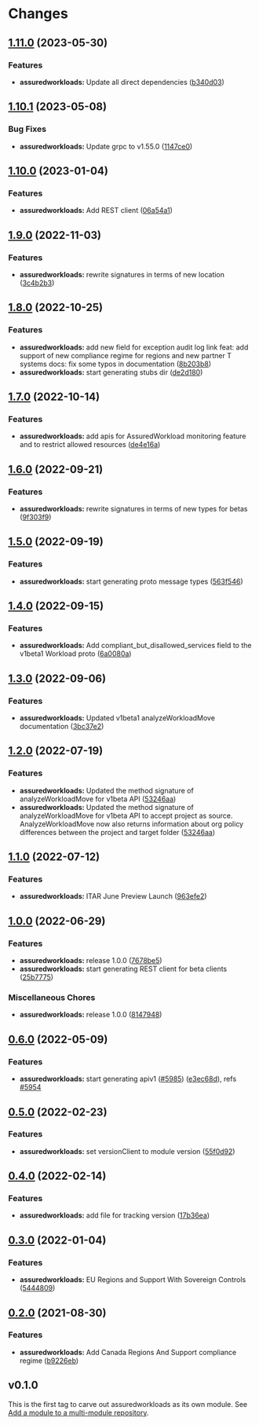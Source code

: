 # Changes


## [1.11.0](https://github.com/googleapis/google-cloud-go/compare/assuredworkloads/v1.10.1...assuredworkloads/v1.11.0) (2023-05-30)


### Features

* **assuredworkloads:** Update all direct dependencies ([b340d03](https://github.com/googleapis/google-cloud-go/commit/b340d030f2b52a4ce48846ce63984b28583abde6))

## [1.10.1](https://github.com/googleapis/google-cloud-go/compare/assuredworkloads/v1.10.0...assuredworkloads/v1.10.1) (2023-05-08)


### Bug Fixes

* **assuredworkloads:** Update grpc to v1.55.0 ([1147ce0](https://github.com/googleapis/google-cloud-go/commit/1147ce02a990276ca4f8ab7a1ab65c14da4450ef))

## [1.10.0](https://github.com/googleapis/google-cloud-go/compare/assuredworkloads/v1.9.0...assuredworkloads/v1.10.0) (2023-01-04)


### Features

* **assuredworkloads:** Add REST client ([06a54a1](https://github.com/googleapis/google-cloud-go/commit/06a54a16a5866cce966547c51e203b9e09a25bc0))

## [1.9.0](https://github.com/googleapis/google-cloud-go/compare/assuredworkloads/v1.8.0...assuredworkloads/v1.9.0) (2022-11-03)


### Features

* **assuredworkloads:** rewrite signatures in terms of new location ([3c4b2b3](https://github.com/googleapis/google-cloud-go/commit/3c4b2b34565795537aac1661e6af2442437e34ad))

## [1.8.0](https://github.com/googleapis/google-cloud-go/compare/assuredworkloads/v1.7.0...assuredworkloads/v1.8.0) (2022-10-25)


### Features

* **assuredworkloads:** add new field for exception audit log link feat: add support of new compliance regime for regions and new partner T systems docs: fix some typos in documentation ([8b203b8](https://github.com/googleapis/google-cloud-go/commit/8b203b8aea4dada5c0846a515b14414cd8c58f78))
* **assuredworkloads:** start generating stubs dir ([de2d180](https://github.com/googleapis/google-cloud-go/commit/de2d18066dc613b72f6f8db93ca60146dabcfdcc))

## [1.7.0](https://github.com/googleapis/google-cloud-go/compare/assuredworkloads/v1.6.0...assuredworkloads/v1.7.0) (2022-10-14)


### Features

* **assuredworkloads:** add apis for AssuredWorkload monitoring feature and to restrict allowed resources ([de4e16a](https://github.com/googleapis/google-cloud-go/commit/de4e16a498354ea7271f5b396f7cb2bb430052aa))

## [1.6.0](https://github.com/googleapis/google-cloud-go/compare/assuredworkloads/v1.5.0...assuredworkloads/v1.6.0) (2022-09-21)


### Features

* **assuredworkloads:** rewrite signatures in terms of new types for betas ([9f303f9](https://github.com/googleapis/google-cloud-go/commit/9f303f9efc2e919a9a6bd828f3cdb1fcb3b8b390))

## [1.5.0](https://github.com/googleapis/google-cloud-go/compare/assuredworkloads/v1.4.0...assuredworkloads/v1.5.0) (2022-09-19)


### Features

* **assuredworkloads:** start generating proto message types ([563f546](https://github.com/googleapis/google-cloud-go/commit/563f546262e68102644db64134d1071fc8caa383))

## [1.4.0](https://github.com/googleapis/google-cloud-go/compare/assuredworkloads/v1.3.0...assuredworkloads/v1.4.0) (2022-09-15)


### Features

* **assuredworkloads:** Add compliant_but_disallowed_services field to the v1beta1 Workload proto ([6a0080a](https://github.com/googleapis/google-cloud-go/commit/6a0080ad69398c572d856886293e19c79cf0fc0e))

## [1.3.0](https://github.com/googleapis/google-cloud-go/compare/assuredworkloads/v1.2.0...assuredworkloads/v1.3.0) (2022-09-06)


### Features

* **assuredworkloads:** Updated v1beta1 analyzeWorkloadMove documentation ([3bc37e2](https://github.com/googleapis/google-cloud-go/commit/3bc37e28626df5f7ec37b00c0c2f0bfb91c30495))

## [1.2.0](https://github.com/googleapis/google-cloud-go/compare/assuredworkloads/v1.1.0...assuredworkloads/v1.2.0) (2022-07-19)


### Features

* **assuredworkloads:** Updated the method signature of analyzeWorkloadMove for v1beta API ([53246aa](https://github.com/googleapis/google-cloud-go/commit/53246aa18cb9c79471ecc84878b5e3f166086404))
* **assuredworkloads:** Updated the method signature of analyzeWorkloadMove for v1beta API to accept project as source. AnalyzeWorkloadMove now also returns information about org policy differences between the project and target folder ([53246aa](https://github.com/googleapis/google-cloud-go/commit/53246aa18cb9c79471ecc84878b5e3f166086404))

## [1.1.0](https://github.com/googleapis/google-cloud-go/compare/assuredworkloads/v1.0.0...assuredworkloads/v1.1.0) (2022-07-12)


### Features

* **assuredworkloads:** ITAR June Preview Launch ([963efe2](https://github.com/googleapis/google-cloud-go/commit/963efe22cf67bc04fed09b5fa8f9cb20b9edf1a3))

## [1.0.0](https://github.com/googleapis/google-cloud-go/compare/assuredworkloads/v0.6.0...assuredworkloads/v1.0.0) (2022-06-29)


### Features

* **assuredworkloads:** release 1.0.0 ([7678be5](https://github.com/googleapis/google-cloud-go/commit/7678be543d9130dcd8fc4147608a10b70faef44e))
* **assuredworkloads:** start generating REST client for beta clients ([25b7775](https://github.com/googleapis/google-cloud-go/commit/25b77757c1e6f372e03bf99ab7461264bba48d26))


### Miscellaneous Chores

* **assuredworkloads:** release 1.0.0 ([8147948](https://github.com/googleapis/google-cloud-go/commit/8147948584c148d389b19a93098323192dc30f19))

## [0.6.0](https://github.com/googleapis/google-cloud-go/compare/assuredworkloads/v0.5.0...assuredworkloads/v0.6.0) (2022-05-09)


### Features

* **assuredworkloads:** start generating apiv1 ([#5985](https://github.com/googleapis/google-cloud-go/issues/5985)) ([e3ec68d](https://github.com/googleapis/google-cloud-go/commit/e3ec68d44a4b50b2d1d2da23d0a57f0bae20fed8)), refs [#5954](https://github.com/googleapis/google-cloud-go/issues/5954)

## [0.5.0](https://github.com/googleapis/google-cloud-go/compare/assuredworkloads/v0.4.0...assuredworkloads/v0.5.0) (2022-02-23)


### Features

* **assuredworkloads:** set versionClient to module version ([55f0d92](https://github.com/googleapis/google-cloud-go/commit/55f0d92bf112f14b024b4ab0076c9875a17423c9))

## [0.4.0](https://github.com/googleapis/google-cloud-go/compare/assuredworkloads/v0.3.0...assuredworkloads/v0.4.0) (2022-02-14)


### Features

* **assuredworkloads:** add file for tracking version ([17b36ea](https://github.com/googleapis/google-cloud-go/commit/17b36ead42a96b1a01105122074e65164357519e))

## [0.3.0](https://www.github.com/googleapis/google-cloud-go/compare/assuredworkloads/v0.2.0...assuredworkloads/v0.3.0) (2022-01-04)


### Features

* **assuredworkloads:** EU Regions and Support With Sovereign Controls ([5444809](https://www.github.com/googleapis/google-cloud-go/commit/5444809e0b7cf9f5416645ea2df6fec96f8b9023))

## [0.2.0](https://www.github.com/googleapis/google-cloud-go/compare/assuredworkloads/v0.1.0...assuredworkloads/v0.2.0) (2021-08-30)


### Features

* **assuredworkloads:** Add Canada Regions And Support compliance regime ([b9226eb](https://www.github.com/googleapis/google-cloud-go/commit/b9226eb0b34473cb6f920c2526ad0d6dacb03f3c))

## v0.1.0

This is the first tag to carve out assuredworkloads as its own module. See
[Add a module to a multi-module repository](https://github.com/golang/go/wiki/Modules#is-it-possible-to-add-a-module-to-a-multi-module-repository).

